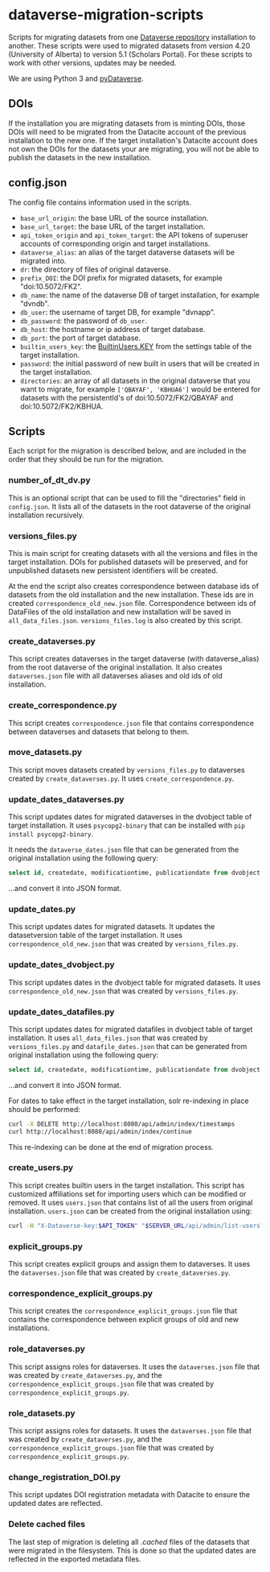 # dataverse-migration-scripts

Scripts for migrating datasets from one [Dataverse repository](https://dataverse.org) installation to another. These scripts were used to migrated datasets from version 4.20 (University of Alberta) to version 5.1 (Scholars Portal). For these scripts to work with other versions, updates may be needed.

We are using Python 3 and [pyDataverse](https://pydataverse.readthedocs.io/en/latest/).

## DOIs

If the installation you are migrating datasets from is minting DOIs, those DOIs will need to be migrated from the Datacite account of the previous installation to the new one. If the target installation's Datacite account does not own the DOIs for the datasets your are migrating, you will not be able to publish the datasets in the new installation.

## config.json

The config file contains information used in the scripts.

* `base_url_origin`: the base URL of the source installation.
* `base_url_target`: the base URL of the target installation.
* `api_token_origin` and `api_token_target`: the API tokens of superuser accounts of corresponding origin and target installations.
* `dataverse_alias`: an alias of the target dataverse datasets will be migrated into.
* `dr`: the directory of files of original dataverse.
* `prefix_DOI`: the DOI prefix for migrated datasets, for example "doi:10.5072/FK2".
* `db_name`: the name of the dataverse DB of target installation, for example "dvndb".
* `db_user`: the username of target DB, for example "dvnapp".
* `db_password`: the password of `db_user`.
* `db_host`: the hostname or ip address of target database.
* `db_port`: the port of target database.
* `builtin_users_key`: the [BuiltinUsers.KEY](https://guides.dataverse.org/en/5.1/installation/config.html#builtinusers-key) from the settings table of the target installation.
* `password`: the initial password of new built in users that will be created in the target installation.
* `directories`: an array of all datasets in the original dataverse that you want to migrate, for example `['QBAYAF', 'KBHUA6']` would be entered for datasets with the persistentId's of doi:10.5072/FK2/QBAYAF and doi:10.5072/FK2/KBHUA.

## Scripts

Each script for the migration is described below, and are included in the order that they should be run for the migration.

### number_of_dt_dv.py

This is an optional script that can be used to fill the "directories" field in `config.json`. It lists all of the datasets in the root dataverse of the original installation recursively.

### versions_files.py

This is main script for creating datasets with all the versions and files in the target installation. DOIs for published datasets will be preserved, and for unpublished datasets new persistent identifiers will be created.

At the end the script also creates correspondence between database ids of datasets from the old installation and the new installation. These ids are in created `correspondence_old_new.json` file. Correspondence between ids of DataFiles of the old installation and new installation will be saved in `all_data_files.json`. `versions_files.log` is also created by this script.

### create_dataverses.py

This script creates dataverses in the target dataverse (with dataverse_alias) from the root dataverse of the original installation. It also creates `dataverses.json` file with all dataverses aliases and old ids of old installation.

### create_correspondence.py

This script creates `correspondence.json` file that contains correspondence between dataverses and datasets that belong to them.

### move_datasets.py

This script moves datasets created by `versions_files.py` to dataverses created by `create_dataverses.py`. It uses `create_correspondence.py`.

### update_dates_dataverses.py

This script updates dates for migrated dataverses in the dvobject table of target installation. It uses `psycopg2-binary` that can be installed with `pip install psycopg2-binary`.

It needs the `dataverse_dates.json` file that can be generated from the original installation using the following query:

```sql
select id, createdate, modificationtime, publicationdate from dvobject where where dtype='Dataverse'
```

...and convert it into JSON format.

### update_dates.py

This script updates dates for migrated datasets. It updates the datasetversion table of the target installation. It uses `correspondence_old_new.json` that was created by `versions_files.py`.

### update_dates_dvobject.py

This script updates dates in the dvobject table for migrated datasets. It uses `correspondence_old_new.json` that was created by `versions_files.py`.

### update_dates_datafiles.py

This script updates dates for migrated datafiles in dvobject table of target installation. It uses `all_data_files.json` that was created by `versions_files.py` and `datafile_dates.json` that can be generated from original installation using the following query:

```sql
select id, createdate, modificationtime, publicationdate from dvobject where where dtype='DataFile'
```

...and convert it into JSON format.

For dates to take effect in the target installation, solr re-indexing in place should be performed:

```bash
curl -X DELETE http://localhost:8080/api/admin/index/timestamps
curl http://localhost:8080/api/admin/index/continue
```

This re-indexing can be done at the end of migration process.

### create_users.py

This script creates builtin users in the target installation. This script has customized affiliations set for importing users which can be modified or removed. It uses `users.json` that contains list of all the users from original installation. `users.json` can be created from the original installation using:

```bash
curl -H "X-Dataverse-key:$API_TOKEN" "$SERVER_URL/api/admin/list-users?itemsPerPage=1000"
```

### explicit_groups.py

This script creates explicit groups and assign them to dataverses. It uses the `dataverses.json` file that was created by `create_dataverses.py`.

### correspondence_explicit_groups.py

This script creates the `correspondence_explicit_groups.json` file that contains the correspondence between explicit groups of old and new installations.

### role_dataverses.py

This script assigns roles for dataverses. It uses the `dataverses.json` file that was created by `create_dataverses.py`, and the `correspondence_explicit_groups.json` file that was created by `correspondence_explicit_groups.py`.

### role_datasets.py

This script assigns roles for datasets. It uses the `dataverses.json` file that was created by `create_dataverses.py`, and the `correspondence_explicit_groups.json` file that was created by `correspondence_explicit_groups.py`.

### change_registration_DOI.py

This script updates DOI registration metadata with Datacite to ensure the updated dates are reflected.

### Delete cached files

The last step of migration is deleting all _.cached_ files of the datasets that were migrated in the filesystem. This is done so that the updated dates are reflected in the exported metadata files.
